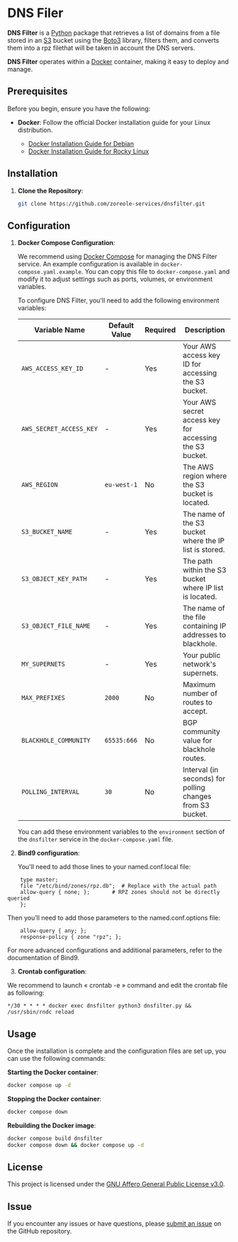 # DNS Filer

**DNS Filter** is a [Python](https://www.python.org) package that retrieves a list of domains from a file stored in an [S3](https://aws.amazon.com/s3/) bucket using the [Boto3](https://boto3.amazonaws.com/v1/documentation/api/latest/index.html) library, filters them, and converts them into a rpz filethat will be taken in account the DNS servers.

**DNS Filter** operates within a [Docker](https://www.docker.com) container, making it easy to deploy and manage.

## Prerequisites

Before you begin, ensure you have the following:

- **Docker**: Follow the official Docker installation guide for your Linux distribution.
   
   - [Docker Installation Guide for Debian](https://docs.docker.com/engine/install/debian/)
   - [Docker Installation Guide for Rocky Linux](https://docs.rockylinux.org/gemstones/containers/docker/)


## Installation

1. **Clone the Repository**:

    ```bash
    git clone https://github.com/zoreole-services/dnsfilter.git
    ```


## Configuration

1. **Docker Compose Configuration**:

    We recommend using [Docker Compose](https://docs.docker.com/compose/) for managing the DNS Filter service. An example configuration is available in `docker-compose.yaml.example`. You can copy this file to `docker-compose.yaml` and modify it to adjust settings such as ports, volumes, or environment variables.

    To configure DNS Filter, you'll need to add the following environment variables:

    | Variable Name          | Default Value    | Required | Description                                      |
    |------------------------|------------------|----------|--------------------------------------------------|
    | `AWS_ACCESS_KEY_ID`    | -                | Yes      | Your AWS access key ID for accessing the S3 bucket. |
    | `AWS_SECRET_ACCESS_KEY`| -                | Yes      | Your AWS secret access key for accessing the S3 bucket. |
    | `AWS_REGION`           | `eu-west-1`      | No       | The AWS region where the S3 bucket is located.   |
    | `S3_BUCKET_NAME`       | -                | Yes      | The name of the S3 bucket where the IP list is stored. |
    | `S3_OBJECT_KEY_PATH`   | -                | Yes      | The path within the S3 bucket where IP list is located. |
    | `S3_OBJECT_FILE_NAME`  | -                | Yes      | The name of the file containing IP addresses to blackhole. |
    | `MY_SUPERNETS`         | -                | Yes      | Your public network's supernets. |
    | `MAX_PREFIXES`         | `2000`           | No       | Maximum number of routes to accept.        |
    | `BLACKHOLE_COMMUNITY`  | `65535:666`      | No       | BGP community value for blackhole routes.        |
    | `POLLING_INTERVAL`     | `30`             | No       | Interval (in seconds) for polling changes from S3 bucket. |

    You can add these environment variables to the `environment` section of the `dnsfilter` service in the `docker-compose.yaml` file.

  
2. **Bind9 configuration**:

    You'll need to add those lines to your named.conf.local file:

```zone "rpz" {
    type master;
    file "/etc/bind/zones/rpz.db";  # Replace with the actual path
    allow-query { none; };       # RPZ zones should not be directly queried
    };
```
    
   Then you’ll need to add those parameters to the named.conf.options file:

```recursion yes;
    allow-query { any; };
    response-policy { zone "rpz"; };
```

   For more advanced configurations and additional parameters, refer to the documentation of Bind9.


3. **Crontab configuration**:

We recommend to launch « crontab -e » command and edit the crontab file as following:


```
*/30 * * * * docker exec dnsfilter python3 dnsfilter.py && /usr/sbin/rndc reload
```

## Usage

Once the installation is complete and the configuration files are set up, you can use the following commands:

**Starting the Docker container**:

```bash
docker compose up -d
```

**Stopping the Docker container**:

```bash
docker compose down
```

**Rebuilding the Docker image**:

```bash
docker compose build dnsfilter
docker compose down && docker compose up -d
```

## License

This project is licensed under the [GNU Affero General Public License v3.0](https://www.gnu.org/licenses/agpl-3.0.txt).

## Issue

If you encounter any issues or have questions, please [submit an issue](https://github.com/zoreole-services/tvfilter/issues) on the GitHub repository.
